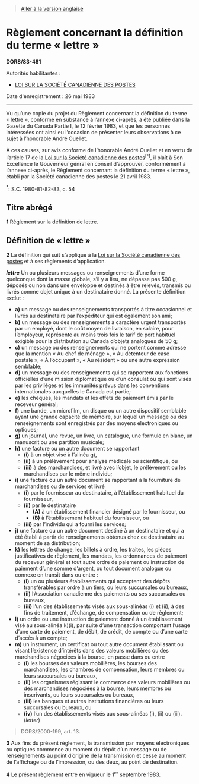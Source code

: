 > [Aller à la version anglaise](/en/Regulations/Statutory%20Orders%20and%20Regulations/83/481.md)

# Règlement concernant la définition du terme « lettre »

**DORS/83-481**

Autorités habilitantes : 
- [LOI SUR LA SOCIÉTÉ CANADIENNE DES POSTES](/fr/Lois/Lois%20révisées%20du%20Canada/C/C-10.md)

Date d'enregistrement : 26 mai 1983

----------

Vu qu’une copie du projet du Règlement concernant la définition du terme « lettre », conforme en substance à l’annexe ci-après, a été publiée dans la Gazette du Canada Partie I, le 12 février 1983, et que les personnes intéressées ont ainsi eu l’occasion de présenter leurs observations à ce sujet à l’honorable André Ouellet.

À ces causes, sur avis conforme de l’honorable André Ouellet et en vertu de l’article 17 de la [Loi sur la Société canadienne des postes](/fr/Lois/Lois%20révisées%20du%20Canada/C/C-10.md)<sup><a href='#nbp_1f'>[*]</a></sup>, il plaît à Son Excellence le Gouverneur génral en conseil d’approuver, conformément à l’annexe ci-après, le Règlement concernant la définition du terme « lettre », établi par la Société canadienne des postes le 21 avril 1983.

<a name='nbp_1f'><sup>*</sup></a>: S.C. 1980-81-82-83, c. 54<br />




## Titre abrégé


**1** Règlement sur la définition de lettre.




## Définition de « lettre »


**2** La définition qui suit s’applique à la [Loi sur la Société canadienne des postes](/fr/Lois/Lois%20révisées%20du%20Canada/C/C-10.md) et à ses règlements d’application.

***lettre*** Un ou plusieurs messages ou renseignements d’une forme quelconque dont la masse globale, s’il y a lieu, ne dépasse pas 500 g, déposés ou non dans une enveloppe et destinés à être relevés, transmis ou livrés comme objet unique à un destinataire donné. La présente définition exclut :
- **a)** un message ou des renseignements transportés à titre occasionnel et livrés au destinataire par l’expéditeur qui est également son ami;
- **b)** un message ou des renseignements à caractère urgent transportés par un employé, dont le coût moyen de livraison, en salaire, pour l’employeur, représente au moins trois fois le tarif de port habituel exigible pour la distribution au Canada d’objets analogues de 50 g;
- **c)** un message ou des renseignements qui ne portent comme adresse que la mention « Au chef de ménage », « Au détenteur de case postale », « À l’occupant », « Au résident » ou une autre expression semblable;
- **d)** un message ou des renseignements qui se rapportent aux fonctions officielles d’une mission diplomatique ou d’un consulat ou qui sont visés par les privilèges et les immunités prévus dans les conventions internationales auxquelles le Canada est partie;
- **e)** les chèques, les mandats et les effets de paiement émis par le receveur général;
- **f)** une bande, un microfilm, un disque ou un autre dispositif semblable ayant une grande capacité de mémoire, sur lequel un message ou des renseignements sont enregistrés par des moyens électroniques ou optiques;
- **g)** un journal, une revue, un livre, un catalogue, une formule en blanc, un manuscrit ou une partition musicale;
- **h)** une facture ou un autre document se rapportant
	- **(i)** à un objet visé à l’alinéa g),
	- **(ii)** à un prélèvement pour analyse médicale ou scientifique, ou
	- **(iii)** à des marchandises,
et livré avec l’objet, le prélèvement ou les marchandises par le même individu;
- **i)** une facture ou un autre document se rapportant à la fourniture de marchandises ou de services et livré
	- **(i)** par le fournisseur au destinataire, à l’établissement habituel du fournisseur,
	- **(ii)** par le destinataire
		- **(A)** à un établissement financier désigné par le fournisseur, ou
		- **(B)** à l’établissement habituel du fournisseur, ou
	- **(iii)** par l’individu qui a fourni les services;
- **j)** une facture ou un autre document destiné à un destinataire et qui a été établi à partir de renseignements obtenus chez ce destinataire au moment de sa distribution;
- **k)** les lettres de change, les billets à ordre, les traites, les pièces justificatives de règlement, les mandats, les ordonnances de paiement du receveur général et tout autre ordre de paiement ou instruction de paiement d’une somme d’argent, ou tout document analogue ou connexe en transit dans ou entre :
	- **(i)** un ou plusieurs établissements qui acceptent des dépôts transférables par ordre à un tiers, ou leurs succursales ou bureaux,
	- **(ii)** l’Association canadienne des paiements ou ses succursales ou bureaux,
	- **(iii)** l’un des établissements visés aux sous-alinéas (i) et (ii),
à des fins de traitement, d’échange, de compensation ou de règlement;
- **l)** un ordre ou une instruction de paiement donné à un établissement visé au sous-alinéa k)(i), par suite d’une transaction comportant l’usage d’une carte de paiement, de débit, de crédit, de compte ou d’une carte d’accès à un compte;
- **m)** un instrument, un certificat ou tout autre document établissant ou visant l’existence d’intérêts dans des valeurs mobilières ou des marchandises négociées à la bourse, en passe dans ou entre
	- **(i)** les bourses des valeurs mobilières, les bourses des marchandises, les chambres de compensation, leurs membres ou leurs succursales ou bureaux,
	- **(ii)** les organismes régissant le commerce des valeurs mobilières ou des marchandises négociées à la bourse, leurs membres ou inscrivants, ou leurs succursales ou bureaux,
	- **(iii)** les banques et autres institutions financières ou leurs succursales ou bureaux, ou
	- **(iv)** l’un des établissements visés aux sous-alinéas (i), (ii) ou (iii). (*letter*)
> DORS/2000-199, art. 13.




**3** Aux fins du présent règlement, la transmission par moyens électroniques ou optiques commence au moment du dépôt d’un message ou de renseignements au point d’origine de la transmission et cesse au moment de l’affichage ou de l’impression, ou des deux, au point de destination.



**4** Le présent règlement entre en vigueur le 1<sup>er</sup> septembre 1983.


